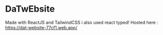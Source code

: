 # DaTwEbsite

Made with ReactJS and TailwindCSS i also used react typed!
Hosted here : https://dat-website-77cf1.web.app/
